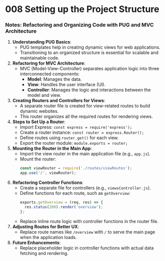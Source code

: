# 008 Setting up the Project Structure

### Notes: Refactoring and Organizing Code with PUG and MVC Architecture

1. **Understanding PUG Basics**:
   - PUG templates help in creating dynamic views for web applications.
   - Transitioning to an organized structure is essential for scalable and maintainable code.
2. **Refactoring for MVC Architecture**:
   - MVC (Model-View-Controller) separates application logic into three interconnected components:
     - **Model**: Manages the data.
     - **View**: Handles the user interface (UI).
     - **Controller**: Manages the logic and interactions between the model and view.
3. **Creating Routers and Controllers for Views**:
   - A separate router file is created for view-related routes to build dynamic websites.
   - This router organizes all the required routes for rendering views.
4. **Steps to Set Up a Router**:
   - Import Express: `const express = require('express');`
   - Create a router instance: `const router = express.Router();`
   - Define routes using `router.get()` for each view.
   - Export the router module: `module.exports = router;`
5. **Mounting the Router in the Main App**:
   - Import the view router in the main application file (e.g., `app.js`).
   - Mount the router:
     ```jsx
     const viewRouter = require('./routes/viewRoutes');
     app.use('/', viewRouter);
     ```
6. **Refactoring Controller Functions**:
   - Create a separate file for controllers (e.g., `viewsController.js`).
   - Define functions for each route, such as `getOverview`:
     ```jsx
     exports.getOverview = (req, res) => {
       res.status(200).render('overview');
     };
     ```
   - Replace inline route logic with controller functions in the router file.
7. **Adjusting Routes for Better UX**:
   - Replace route names like `/overview` with `/` to serve the main page when the application loads.
8. **Future Enhancements**:
   - Replace placeholder logic in controller functions with actual data fetching and rendering.
